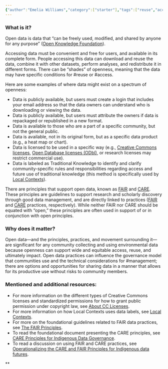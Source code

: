 ```yaml
---
{"author":"Emelia Williams","category":["starter"],"tags":["reuse","access","license","FAIR","CARE"],"dg-publish":true,"permalink":"/decoders/open-data/","dgPassFrontmatter":true}
---
```


### **What is it?**
Open data is data that “can be freely used, modified, and shared by anyone for any purpose” ([Open Knowledge Foundation](https://opendefinition.org/)). 

Accessing data must be convenient and free for users, and available in its complete form. People accessing this data can download and reuse the data, combine it with other datasets, perform analyses, and redistribute it in different forms. There can be “shades” of openness, meaning that the data may have specific conditions for #reuse or #access. 

Here are some examples of where data might exist on a spectrum of openness:
- Data is publicly available, but users must create a login that includes your email address so that the data owners can understand who is downloading or viewing the data.
- Data is publicly available, but users must attribute the owners if data is repackaged or republished in a new format.
- Data is available to those who are a part of a specific community, but not the general public.
- Data is available, not in its original form, but as a specific data product (e.g., a heat map or chart).
- Data is licensed to be used in a specific way (e.g., [Creative Commons licenses](https://creativecommons.org/share-your-work/cclicenses/), [Open Database licenses (ODbl)](https://opendatacommons.org/licenses/odbl/), or research licenses may restrict commercial use).
- Data is labeled as Traditional Knowledge to identify and clarify community-specific rules and responsibilities regarding access and future use of traditional knowledge (this method is specifically used by [Local Contexts](https://localcontexts.org/)).

There are principles that support open data, known as [FAIR](https://www.go-fair.org/fair-principles/) and [CARE](https://www.gida-global.org/care). These principles are guidelines to support research and scholarly discovery through good data management, and are directly linked to practices ([FAIR](https://www.go-fair.org/how-to-go-fair/) and [CARE](https://www.nature.com/articles/s41597-021-00892-0/figures/2) practices, respectively). While neither FAIR nor CARE should be equated with “open,” these principles are often used in support of or in conjunction with open principles.

### **Why does it matter?** 
Open data—and the principles, practices, and movement surrounding it—are significant for any community collecting and using environmental data because openness can support wide and equitable access, reuse, and ultimately impact. Open data practices can influence the governance model that communities use and the technical considerations for #management; there are options and opportunities for sharing data in a manner that allows for its productive use without risks to community members.

### **Mentioned and additional resources:**
- For more information on the different types of Creative Commons licenses and standardized permissions for how to grant public permission under copyright law, see [About CC Licenses](https://creativecommons.org/share-your-work/cclicenses/).
- For more information on how Local Contexts uses data labels, see [Local Contexts](https://localcontexts.org/). 
- For more on the foundational guidelines related to FAIR data practices, see [The FAIR Principles](https://www.go-fair.org/fair-principles/). 
- To read the foundational document presenting the CARE principles, see  [CARE Principles for Indigenous Data Governance](https://static1.squarespace.com/static/5d3799de845604000199cd24/t/6397b363b502ff481fce6baf/1670886246948/CARE%2BPrinciples_One%2BPagers%2BFINAL_Oct_17_2019.pdf).
- To read a discussion on using FAIR and CARE practices, see [Operationalizing the CARE and FAIR Principles for Indigenous data futures](https://www.nature.com/articles/s41597-021-00892-0).

**